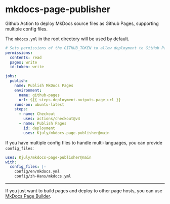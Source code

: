 # mkdocs-page-publisher
Github Action to deploy MkDocs source files as Github Pages, supporting multiple config files.

The `mkdocs.yml` in the root directory will be used by default.
```yaml
# Sets permissions of the GITHUB_TOKEN to allow deployment to GitHub Pages
permissions:
  contents: read
  pages: write
  id-token: write

jobs:
  publish:
    name: Publish MkDocs Pages
    environment:
      name: github-pages
      url: ${{ steps.deployment.outputs.page_url }}
    runs-on: ubuntu-latest
    steps:
      - name: Checkout
        uses: actions/checkout@v4
      - name: Publish Pages
        id: deployment
        uses: Kjuly/mkdocs-page-publisher@main
```

If you have multiple config files to handle multi-languages, you can provide `config_files`:
```yaml
uses: Kjuly/mkdocs-page-publisher@main
with:
  config_files: |-
    config/en/mkdocs.yml
    config/zh-Hans/mkdocs.yml
```

---

If you just want to build pages and deploy to other page hosts, you can use [MkDocs Page Builder][mkdocs-page-builder].


  [mkdocs-page-builder]: https://github.com/Kjuly/mkdocs-page-builder

